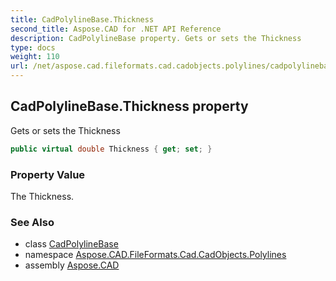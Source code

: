 ```yaml
---
title: CadPolylineBase.Thickness
second_title: Aspose.CAD for .NET API Reference
description: CadPolylineBase property. Gets or sets the Thickness
type: docs
weight: 110
url: /net/aspose.cad.fileformats.cad.cadobjects.polylines/cadpolylinebase/thickness/
---
```

## CadPolylineBase.Thickness property

Gets or sets the Thickness

```csharp
public virtual double Thickness { get; set; }
```

### Property Value

The Thickness.

### See Also

* class [CadPolylineBase](../)
* namespace [Aspose.CAD.FileFormats.Cad.CadObjects.Polylines](../../../aspose.cad.fileformats.cad.cadobjects.polylines/)
* assembly [Aspose.CAD](../../../)


